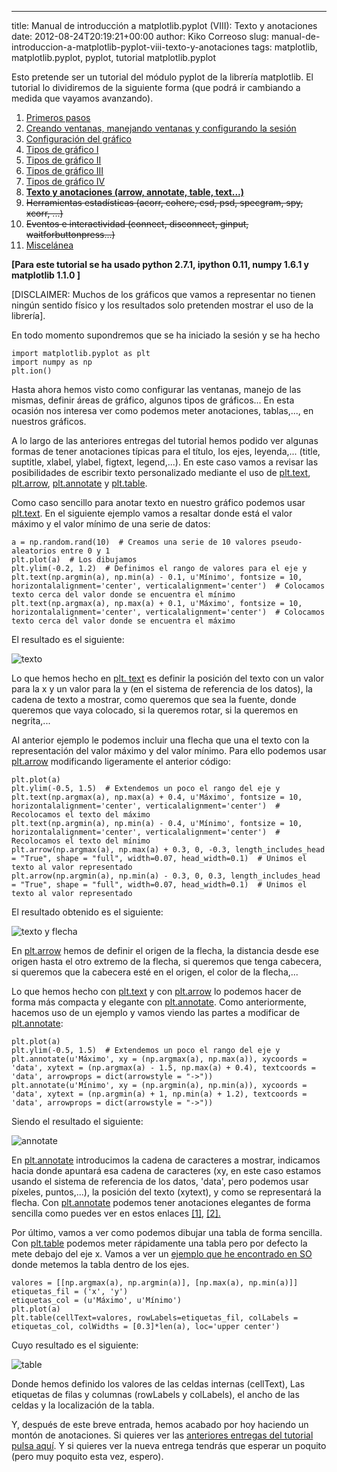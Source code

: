 ---
title: Manual de introducción a matplotlib.pyplot (VIII): Texto y anotaciones
date: 2012-08-24T20:19:21+00:00
author: Kiko Correoso
slug: manual-de-introduccion-a-matplotlib-pyplot-viii-texto-y-anotaciones
tags: matplotlib, matplotlib.pyplot, pyplot, tutorial matplotlib.pyplot

Esto pretende ser un tutorial del módulo pyplot de la librería matplotlib. El tutorial lo dividiremos de la siguiente forma (que podrá ir cambiando a medida que vayamos avanzando).

  1. [Primeros pasos](http://pybonacci.org/2012/05/14/manual-de-introduccion-a-matplotlib-pyplot-i/ "Manual de introducción a matplotlib.pyplot (I): Primeros pasos")
  2. [Creando ventanas, manejando ventanas y configurando la sesión](http://pybonacci.org/2012/05/19/manual-de-introduccion-a-matplotlib-pyplot-ii-creando-y-manejando-ventanas-y-configurando-la-sesion/ "Manual de introducción a matplotlib.pyplot (II): Creando y manejando ventanas y configurando la sesión")
  3. [Configuración del gráfico](http://pybonacci.org/2012/05/25/manual-de-introduccion-a-matplotlib-pyplot-iii-configuracion-del-grafico/ "Manual de introducción a matplotlib.pyplot (III): Configuración del gráfico")
  4. [Tipos de gráfico I](http://pybonacci.org/2012/06/04/manual-de-introduccion-a-matplotlib-pyplot-iv-tipos-de-grafico-i/ "Manual de introducción a matplotlib.pyplot (IV): Tipos de gráfico (I)")
  5. [Tipos de gráfico II](http://pybonacci.org/2012/06/23/manual-de-introduccion-a-matplotlib-pyplot-v-tipos-de-grafico-ii/ "Manual de introducción a matplotlib.pyplot (V): Tipos de gráfico (II)")
  6. [Tipos de gráfico III](http://pybonacci.org/2012/07/01/manual-de-introduccion-a-matplotlib-pyplot-vi-tipos-de-grafico-iii/ "Manual de introducción a matplotlib.pyplot (VI): Tipos de gráfico (III)")
  7. [Tipos de gráfico IV](http://pybonacci.org/2012/07/29/manual-de-introduccion-a-matplotlib-pyplot-vii-tipos-de-grafico-iv/ "Manual de introducción a matplotlib.pyplot (VII): Tipos de gráfico (IV)")
  8. **[Texto y anotaciones (arrow, annotate, table, text...)](http://pybonacci.org/2012/08/24/manual-de-introduccion-a-matplotlib-pyplot-viii-texto-y-anotaciones/ "Manual de introducción a matplotlib.pyplot (VIII): Texto y anotaciones")**
  9. <del>Herramientas estadísticas (acorr, cohere, csd, psd, specgram, spy, xcorr, ...)</del>
 10. <del>Eventos e interactividad (connect, disconnect, ginput, waitforbuttonpress...)</del>
 11. [Miscelánea](http://pybonacci.org/2012/08/30/manual-de-introduccion-a-matplotlib-pyplot-ix-miscelanea/ "Manual de introducción a matplotlib.pyplot (IX): Miscelánea")

**[Para este tutorial se ha usado python 2.7.1, ipython 0.11, numpy 1.6.1 y matplotlib 1.1.0 ]**

[DISCLAIMER: Muchos de los gráficos que vamos a representar no tienen ningún sentido físico y los resultados solo pretenden mostrar el uso de la librería].

En todo momento supondremos que se ha iniciado la sesión y se ha hecho

<pre><code class="language-python">import matplotlib.pyplot as plt
import numpy as np
plt.ion()</code></pre>

Hasta ahora hemos visto como configurar las ventanas, manejo de las mismas, definir áreas de gráfico, algunos tipos de gráficos... En esta ocasión nos interesa ver como podemos meter anotaciones, tablas,..., en nuestros gráficos.

A lo largo de las anteriores entregas del tutorial hemos podido ver algunas formas de tener anotaciones típicas para el título, los ejes, leyenda,... (title, suptitle, xlabel, ylabel, figtext, legend,...). En este caso vamos a revisar las posibilidades de escribir texto personalizado mediante el uso de [plt.text](http://matplotlib.sourceforge.net/api/pyplot_api.html#matplotlib.pyplot.text), [plt.arrow](http://matplotlib.sourceforge.net/api/pyplot_api.html#matplotlib.pyplot.arrow), [plt.annotate](http://matplotlib.sourceforge.net/api/pyplot_api.html#matplotlib.pyplot.annotate) y [plt.table](http://matplotlib.sourceforge.net/api/pyplot_api.html#matplotlib.pyplot.table).

<!--more-->

Como caso sencillo para anotar texto en nuestro gráfico podemos usar [plt.text](http://matplotlib.sourceforge.net/api/pyplot_api.html#matplotlib.pyplot.text). En el siguiente ejemplo vamos a resaltar donde está el valor máximo y el valor mínimo de una serie de datos:

<pre><code class="language-python">a = np.random.rand(10)  # Creamos una serie de 10 valores pseudo-aleatorios entre 0 y 1
plt.plot(a)  # Los dibujamos
plt.ylim(-0.2, 1.2)  # Definimos el rango de valores para el eje y
plt.text(np.argmin(a), np.min(a) - 0.1, u'Mínimo', fontsize = 10, horizontalalignment='center', verticalalignment='center')  # Colocamos texto cerca del valor donde se encuentra el mínimo
plt.text(np.argmax(a), np.max(a) + 0.1, u'Máximo', fontsize = 10, horizontalalignment='center', verticalalignment='center')  # Colocamos texto cerca del valor donde se encuentra el máximo</code></pre>

El resultado es el siguiente:

![texto](http://pybonacci.org/images/2012/08/texto.png)

Lo que hemos hecho en [plt. text](http://matplotlib.sourceforge.net/api/pyplot_api.html#matplotlib.pyplot.text) es definir la posición del texto con un valor para la x y un valor para la y (en el sistema de referencia de los datos), la cadena de texto a mostrar, como queremos que sea la fuente, donde queremos que vaya colocado, si la queremos rotar, si la queremos en negrita,...

Al anterior ejemplo le podemos incluir una flecha que una el texto con la representación del valor máximo y del valor mínimo. Para ello podemos usar [plt.arrow](http://matplotlib.sourceforge.net/api/pyplot_api.html#matplotlib.pyplot.arrow) modificando ligeramente el anterior código:

<pre><code class="language-python">plt.plot(a)
plt.ylim(-0.5, 1.5)  # Extendemos un poco el rango del eje y
plt.text(np.argmax(a), np.max(a) + 0.4, u'Máximo', fontsize = 10, horizontalalignment='center', verticalalignment='center')  # Recolocamos el texto del máximo
plt.text(np.argmin(a), np.min(a) - 0.4, u'Mínimo', fontsize = 10, horizontalalignment='center', verticalalignment='center')  # Recolocamos el texto del mínimo
plt.arrow(np.argmax(a), np.max(a) + 0.3, 0, -0.3, length_includes_head = "True", shape = "full", width=0.07, head_width=0.1)  # Unimos el texto al valor representado
plt.arrow(np.argmin(a), np.min(a) - 0.3, 0, 0.3, length_includes_head = "True", shape = "full", width=0.07, head_width=0.1)  # Unimos el texto al valor representado</code></pre>

El resultado obtenido es el siguiente:

![texto y flecha](http://pybonacci.org/images/2012/08/texto-y-flecha.png)

En [plt.arrow](http://matplotlib.sourceforge.net/api/pyplot_api.html#matplotlib.pyplot.arrow) hemos de definir el origen de la flecha, la distancia desde ese origen hasta el otro extremo de la flecha, si queremos que tenga cabecera, si queremos que la cabecera esté en el origen, el color de la flecha,...

Lo que hemos hecho con [plt.text](http://matplotlib.sourceforge.net/api/pyplot_api.html#matplotlib.pyplot.text) y con [plt.arrow](http://matplotlib.sourceforge.net/api/pyplot_api.html#matplotlib.pyplot.arrow) lo podemos hacer de forma más compacta y elegante con [plt.annotate](http://matplotlib.sourceforge.net/api/pyplot_api.html#matplotlib.pyplot.annotate). Como anteriormente, hacemos uso de un ejemplo y vamos viendo las partes a modificar de [plt.annotate](http://matplotlib.sourceforge.net/api/pyplot_api.html#matplotlib.pyplot.annotate):

<pre><code class="language-python">plt.plot(a)
plt.ylim(-0.5, 1.5)  # Extendemos un poco el rango del eje y
plt.annotate(u'Máximo', xy = (np.argmax(a), np.max(a)), xycoords = 'data', xytext = (np.argmax(a) - 1.5, np.max(a) + 0.4), textcoords = 'data', arrowprops = dict(arrowstyle = "-&gt;"))
plt.annotate(u'Mínimo', xy = (np.argmin(a), np.min(a)), xycoords = 'data', xytext = (np.argmin(a) + 1, np.min(a) + 1.2), textcoords = 'data', arrowprops = dict(arrowstyle = "-&gt;"))</code></pre>

Siendo el resultado el siguiente:

![annotate](http://pybonacci.org/images/2012/08/annotate.png)

En [plt.annotate](http://matplotlib.sourceforge.net/api/pyplot_api.html#matplotlib.pyplot.annotate) introducimos la cadena de caracteres a mostrar, indicamos hacia donde apuntará esa cadena de caracteres (xy, en este caso estamos usando el sistema de referencia de los datos, 'data', pero podemos usar píxeles, puntos,...), la posición del texto (xytext), y como se representará la flecha. Con [plt.annotate](http://matplotlib.sourceforge.net/api/pyplot_api.html#matplotlib.pyplot.annotate) podemos tener anotaciones elegantes de forma sencilla como puedes ver en estos enlaces [[1]](http://matplotlib.sourceforge.net/mpl_examples/pylab_examples/annotation_demo2_00.png), [[2].](http://matplotlib.sourceforge.net/mpl_examples/pylab_examples/annotation_demo2_01.png)

Por último, vamos a ver como podemos dibujar una tabla de forma sencilla. Con [plt.table](http://matplotlib.sourceforge.net/api/pyplot_api.html#matplotlib.pyplot.table) podemos meter rápidamente una tabla pero por defecto la mete debajo del eje x. Vamos a ver un [ejemplo que he encontrado en SO](http://stackoverflow.com/questions/8524401/how-can-i-place-a-table-on-a-plot-in-matplotlib) donde metemos la tabla dentro de los ejes.

<pre><code class="language-python">valores = [[np.argmax(a), np.argmin(a)], [np.max(a), np.min(a)]]
etiquetas_fil = ('x', 'y')
etiquetas_col = (u'Máximo', u'Mínimo')
plt.plot(a)
plt.table(cellText=valores, rowLabels=etiquetas_fil, colLabels = etiquetas_col, colWidths = [0.3]*len(a), loc='upper center')</code></pre>

Cuyo resultado es el siguiente:

![table](http://pybonacci.org/images/2012/08/table.png)

Donde hemos definido los valores de las celdas internas (cellText), Las etiquetas de filas y columnas (rowLabels y colLabels), el ancho de las celdas y la localización de la tabla.

Y, después de este breve entrada, hemos acabado por hoy haciendo un montón de anotaciones. Si quieres ver las [anteriores entregas del tutorial pulsa aquí](http://pybonacci.org/tag/tutorial-matplotlib-pyplot/). Y si quieres ver la nueva entrega tendrás que esperar un poquito (pero muy poquito esta vez, espero).